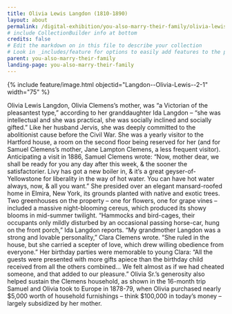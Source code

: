 ```yaml
---
title: Olivia Lewis Langdon (1810-1890)
layout: about
permalink: /digital-exhibition/you-also-marry-their-family/olivia-lewis-langdon.html
# include CollectionBuilder info at bottom
credits: false
# Edit the markdown on in this file to describe your collection
# Look in _includes/feature for options to easily add features to the page
parent: you-also-marry-their-family
landing-page: you-also-marry-their-family
---
```


{% include feature/image.html objectid="Langdon--Olivia-Lewis--2-1" width="75" %}

Olivia Lewis Langdon, Olivia Clemens’s mother, was “a Victorian of the pleasantest type,” according to her granddaughter Ida Langdon – “she was intellectual and she was practical, she was socially inclined and socially gifted.” Like her husband Jervis, she was deeply committed to the abolitionist cause before the Civil War. 
She was a yearly visitor to the Hartford house, a room on the second floor being reserved for her (and for Samuel Clemens’s mother, Jane Lampton Clemens, a less frequent visitor). Anticipating a visit in 1886, Samuel Clemens wrote: “Now, mother dear, we shall be ready for you any day after this week, & the sooner the satisfactorier. Livy has got a new boiler in, & it’s a great geyser-of-Yellowstone for liberality in the way of hot water. You can have  hot water always, now, & all you want.”
She presided over an elegant mansard-roofed home in Elmira, New York, its grounds planted with native and exotic trees. Two greenhouses on the property – one for flowers, one for grape vines – included a massive night-blooming cereus, which produced its showy blooms in mid-summer twilight. “Hammocks and bird-cages, their occupants only mildly disturbed by an occasional passing horse-car, hung on the front porch,” Ida Langdon reports.
 “My grandmother Langdon was a strong and lovable personality,” Clara Clemens wrote. “She ruled in the house, but she carried a scepter of love, which drew willing obedience from everyone.” Her birthday parties were  memorable to young Clara: “All the guests were presented with more gifts apiece than the birthday child received from all the others combined... We felt almost as if we had cheated someone, and that added to our pleasure.”
Olivia Sr.’s generosity also helped sustain the Clemens household, as shown  in the 16-month trip Samuel and Olivia took to Europe in 1878-79, when Olivia purchased nearly $5,000 worth of household furnishings – think $100,000 in today’s money – largely subsidized by her mother. 
